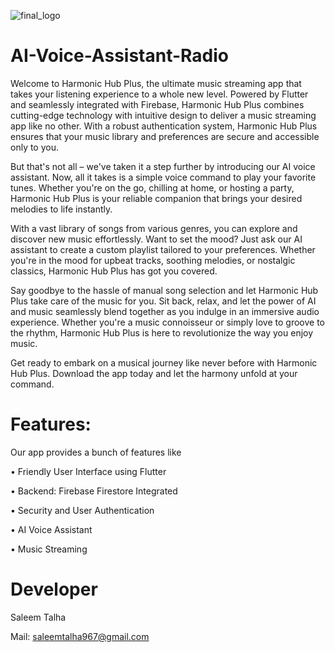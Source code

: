 ![final_logo](https://github.com/Saleem-Talha/Xylophone-App/assets/121040503/ba017b4e-93ed-4aba-9fa7-a32591a65dc2)

# AI-Voice-Assistant-Radio
Welcome to Harmonic Hub Plus, the ultimate music streaming app that takes your listening experience to a whole new level. Powered by Flutter and seamlessly integrated with Firebase, Harmonic Hub Plus combines cutting-edge technology with intuitive design to deliver a music streaming app like no other. With a robust authentication system, Harmonic Hub Plus ensures that your music library and preferences are secure and accessible only to you.

But that's not all – we've taken it a step further by introducing our AI voice assistant. Now, all it takes is a simple voice command to play your favorite tunes. Whether you're on the go, chilling at home, or hosting a party, Harmonic Hub Plus is your reliable companion that brings your desired melodies to life instantly.

With a vast library of songs from various genres, you can explore and discover new music effortlessly. Want to set the mood? Just ask our AI assistant to create a custom playlist tailored to your preferences. Whether you're in the mood for upbeat tracks, soothing melodies, or nostalgic classics, Harmonic Hub Plus has got you covered.

Say goodbye to the hassle of manual song selection and let Harmonic Hub Plus take care of the music for you. Sit back, relax, and let the power of AI and music seamlessly blend together as you indulge in an immersive audio experience. Whether you're a music connoisseur or simply love to groove to the rhythm, Harmonic Hub Plus is here to revolutionize the way you enjoy music.

Get ready to embark on a musical journey like never before with Harmonic Hub Plus. Download the app today and let the harmony unfold at your command.

# Features:
  Our app provides a bunch of features like           

•	Friendly User Interface using Flutter

•	Backend: Firebase Firestore Integrated
              
•	Security and User Authentication

•	AI Voice Assistant

•	Music Streaming

# Developer
Saleem Talha

Mail:  [saleemtalha967@gmail.com](https://mail.google.com/mail/u/0/#inbox?compose=GTvVlcSKhcBvzTMFXqQSFLsWHJzhKjzFjgQLzZcGHzqNjrnhFLbtNwpRHCNMLQllFBdnKvDkWQwxK)  
